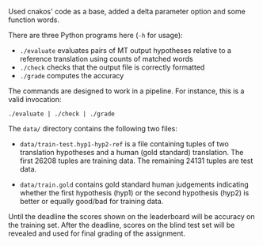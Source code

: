 Used cnakos' code as a base, added a delta parameter option and some function words.


There are three Python programs here (`-h` for usage):

 - `./evaluate` evaluates pairs of MT output hypotheses relative to a reference translation using counts of matched words
 - `./check` checks that the output file is correctly formatted
 - `./grade` computes the accuracy

The commands are designed to work in a pipeline. For instance, this is a valid invocation:

    ./evaluate | ./check | ./grade


The `data/` directory contains the following two files:

 - `data/train-test.hyp1-hyp2-ref` is a file containing tuples of two translation hypotheses and a human (gold standard) translation. The first 26208 tuples are training data. The remaining 24131 tuples are test data.

 - `data/train.gold` contains gold standard human judgements indicating whether the first hypothesis (hyp1) or the second hypothesis (hyp2) is better or equally good/bad for training data.

Until the deadline the scores shown on the leaderboard will be accuracy on the training set. After the deadline, scores on the blind test set will be revealed and used for final grading of the assignment.
